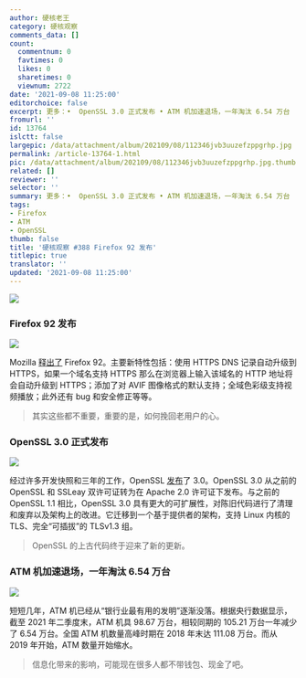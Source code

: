 ```yaml
---
author: 硬核老王
category: 硬核观察
comments_data: []
count:
  commentnum: 0
  favtimes: 0
  likes: 0
  sharetimes: 0
  viewnum: 2722
date: '2021-09-08 11:25:00'
editorchoice: false
excerpt: 更多：•  OpenSSL 3.0 正式发布 • ATM 机加速退场，一年淘汰 6.54 万台
fromurl: ''
id: 13764
islctt: false
largepic: /data/attachment/album/202109/08/112346jvb3uuzefzppgrhp.jpg
permalink: /article-13764-1.html
pic: /data/attachment/album/202109/08/112346jvb3uuzefzppgrhp.jpg.thumb.jpg
related: []
reviewer: ''
selector: ''
summary: 更多：•  OpenSSL 3.0 正式发布 • ATM 机加速退场，一年淘汰 6.54 万台
tags:
- Firefox
- ATM
- OpenSSL
thumb: false
title: '硬核观察 #388 Firefox 92 发布'
titlepic: true
translator: ''
updated: '2021-09-08 11:25:00'
---
```


![](/data/attachment/album/202109/08/112346jvb3uuzefzppgrhp.jpg)


### Firefox 92 发布


![](/data/attachment/album/202109/08/112357xfl186w646clrhcl.jpg)


Mozilla [释出了](https://www.mozilla.org/en-US/firefox/92.0/releasenotes/) Firefox 92。主要新特性包括：使用 HTTPS DNS 记录自动升级到 HTTPS，如果一个域名支持 HTTPS 那么在浏览器上输入该域名的 HTTP 地址将会自动升级到 HTTPS；添加了对 AVIF 图像格式的默认支持；全域色彩级支持视频播放；此外还有 bug 和安全修正等等。



> 
> 其实这些都不重要，重要的是，如何挽回老用户的心。
> 
> 
> 


### OpenSSL 3.0 正式发布


![](/data/attachment/album/202109/08/112425d0swir0t933tktmt.jpg)


经过许多开发快照和三年的工作，OpenSSL [发布](https://www.openssl.org/blog/blog/2021/09/07/OpenSSL3.Final/)了 3.0。OpenSSL 3.0 从之前的 OpenSSL 和 SSLeay 双许可证转为在 Apache 2.0 许可证下发布。与之前的 OpenSSL 1.1 相比，OpenSSL 3.0 具有更大的可扩展性，对陈旧代码进行了清理和废弃以及架构上的改进。它迁移到一个基于提供者的架构，支持 Linux 内核的 TLS、完全“可插拔”的 TLSv1.3 组。



> 
> OpenSSL 的上古代码终于迎来了新的更新。
> 
> 
> 


### ATM 机加速退场，一年淘汰 6.54 万台


![](/data/attachment/album/202109/08/112542vz0nmtsmjyynapw0.jpg)


短短几年，ATM 机已经从“银行业最有用的发明”逐渐没落。根据央行数据显示，截至 2021 年二季度末，ATM 机具 98.67 万台，相较同期的 105.21 万台一年减少了 6.54 万台。全国 ATM 机数量高峰时期在 2018 年末达 111.08 万台。而从 2019 年开始，ATM 数量开始缩水。



> 
> 信息化带来的影响，可能现在很多人都不带钱包、现金了吧。
> 
> 
>